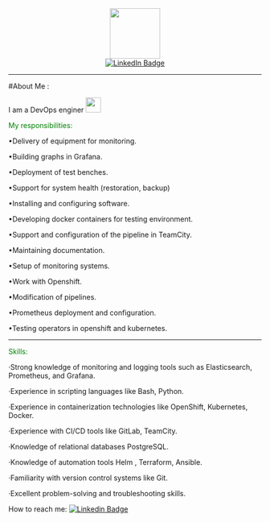 <div id="header" align="center">
  <img src="https://media.giphy.com/media/v1.Y2lkPTc5MGI3NjExM3plc3dkYmh6MDdrNTAxbnM2cXRuMnMxYzRsamt0enFjOWU3MTB0OCZlcD12MV9pbnRlcm5hbF9naWZfYnlfaWQmY3Q9Zw/nbr4zVb3rQKsIR3o5d/giphy.gif" width="100"/>
</div>

<div id="badges" align="center">
  <a href="https://www.linkedin.com/in/mikhail-butkevich-5997a5265/">
    <img src="https://img.shields.io/badge/LinkedIn-blue?style=for-the-badge&logo=linkedin&logoColor=white" alt="LinkedIn Badge"/>
  </a>
</div>


---

#About Me :


I am a DevOps enginer <img src="https://media.giphy.com/media/WUlplcMpOCEmTGBtBW/giphy.gif" width="30">

<span style="color: green">My responsibilities:

•Delivery of equipment for monitoring.

•Building graphs in Grafana.

•Deployment of test benches.

•Support for system health (restoration, backup)

•Installing and configuring software.

•Developing docker containers for testing environment.

•Support and configuration of the pipeline in TeamCity.

•Maintaining documentation.

•Setup of monitoring systems.

•Work with Openshift.

•Modification of pipelines.

•Prometheus deployment and configuration.

•Testing operators in openshift and kubernetes.

---

<span style="color: green">Skills:

·Strong knowledge of monitoring and logging tools such as Elasticsearch, Prometheus, and Grafana.

·Experience in scripting languages like Bash, Python.

·Experience in containerization technologies like OpenShift, Kubernetes, Docker.

·Experience with CI/CD tools like GitLab, TeamCity.

·Knowledge of relational databases PostgreSQL.

·Knowledge of automation tools Helm , Terraform, Ansible.

·Familiarity with version control systems like Git.

·Excellent problem-solving and troubleshooting skills.

How to reach me: [![Linkedin Badge](https://img.shields.io/badge/-kakbar-blue?style=flat&logo=Linkedin&logoColor=white)](https://www.linkedin.com/in/mikhail-butkevich-5997a5265/)
